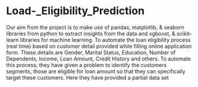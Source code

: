 # Load-_Eligibility_Prediction


Our aim from the project is to make use of pandas, matplotlib, & seaborn libraries from python to extract insights from the data and xgboost, & scikit-learn libraries for machine learning.
To automate the loan eligibility process (real time) based on customer detail provided while filling online application form. These details are Gender, Marital Status, Education, Number of Dependents, Income, Loan Amount, Credit History and others. To automate this process, they have given a problem to identify the customers segments, those are eligible for loan amount so that they can specifically target these customers. Here they have provided a partial data set
